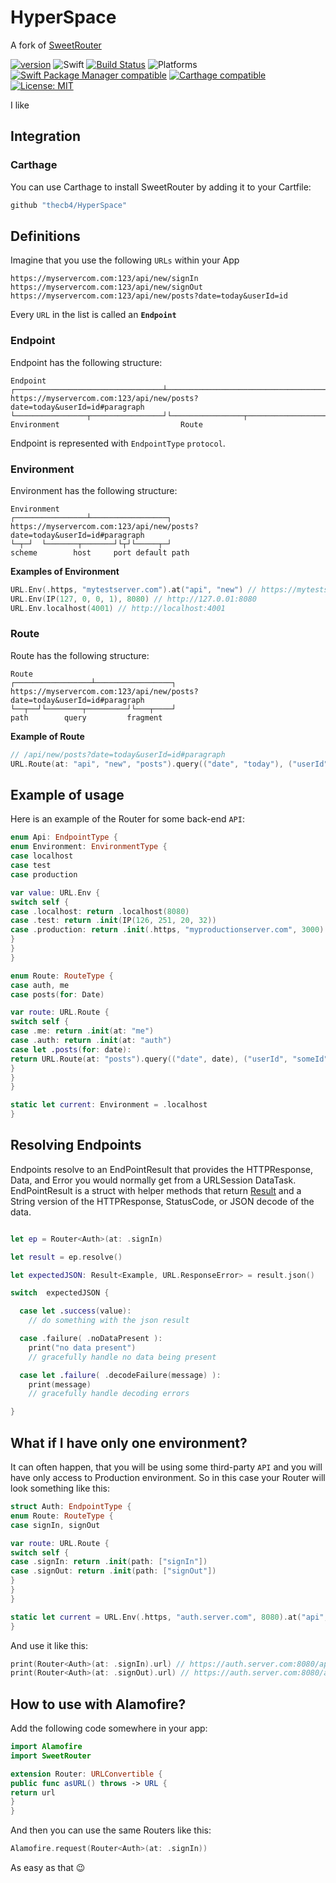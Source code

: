 # HyperSpace
A fork of [SweetRouter](https://github.com/alickbass/SweetRouter)

[![version](https://img.shields.io/badge/version-0.9.0-green.svg)](https://github.com/thecb4/HyperSpace/tree/0.9.0)
![Swift](https://img.shields.io/badge/Swift-4.0-orange.svg)
[![Build Status](https://travis-ci.org/thecb4/HyperSpace.svg?branch=master)](https://travis-ci.org/thecb4/HyperSpace)
![Platforms](https://img.shields.io/badge/platform-%20Linux%20|%20macOS%20|%20iOS%20|%20tvOS%20|%20watchOS%20-red.svg)
[![Swift Package Manager compatible](https://img.shields.io/badge/Swift%20Package%20Manager-compatible-brightgreen.svg)](https://github.com/apple/swift-package-manager)
[![Carthage compatible](https://img.shields.io/badge/Carthage-compatible-4BC51D.svg?style=flat)](https://github.com/Carthage/Carthage)
[![License: MIT](https://img.shields.io/badge/License-MIT-yellow.svg)](https://opensource.org/licenses/MIT)

I like

## Integration


### Carthage

You can use Carthage to install SweetRouter by adding it to your Cartfile:

```swift
github "thecb4/HyperSpace"
```

## Definitions

Imagine that you use the following `URLs` within your App

```
https://myservercom.com:123/api/new/signIn
https://myservercom.com:123/api/new/signOut
https://myservercom.com:123/api/new/posts?date=today&userId=id
```

Every `URL` in the list is called an **`Endpoint`**

### Endpoint

Endpoint has the following structure:

```
Endpoint
┌─────────────────────────────────┴────────────────────────────────────┐
https://myservercom.com:123/api/new/posts?date=today&userId=id#paragraph
└────────────────┬────────────────┘└────────────────┬──────────────────┘
Environment                           Route
```

Endpoint is represented with `EndpointType` `protocol`.

### Environment

Environment has the following structure:

```
Environment
┌────────────────┴─────────────────┐
https://myservercom.com:123/api/new/posts?date=today&userId=id#paragraph
└─┬─┘  └───────┬───────┘└┬┘└─────┬─┘
scheme        host     port default path
```

**Examples of Environment**

```swift
URL.Env(.https, "mytestserver.com").at("api", "new") // https://mytestserver.com/api/new/
URL.Env(IP(127, 0, 0, 1), 8080) // http://127.0.01:8080
URL.Env.localhost(4001) // http://localhost:4001
```

### Route
Route has the following structure:

```
Route
┌─────────────────┴─────────────────┐
https://myservercom.com:123/api/new/posts?date=today&userId=id#paragraph
└──┬──┘└────────┬─────────┘└───┬────┘
path        query         fragment
```

**Example of Route**

```swift
// /api/new/posts?date=today&userId=id#paragraph
URL.Route(at: "api", "new", "posts").query(("date", "today"), ("userId", "id")).fragment("paragraph")
```

## Example of usage

Here is an example of the Router for some back-end `API`:

```swift
enum Api: EndpointType {
enum Environment: EnvironmentType {
case localhost
case test
case production

var value: URL.Env {
switch self {
case .localhost: return .localhost(8080)
case .test: return .init(IP(126, 251, 20, 32))
case .production: return .init(.https, "myproductionserver.com", 3000)
}
}
}

enum Route: RouteType {
case auth, me
case posts(for: Date)

var route: URL.Route {
switch self {
case .me: return .init(at: "me")
case .auth: return .init(at: "auth")
case let .posts(for: date):
return URL.Route(at: "posts").query(("date", date), ("userId", "someId"))
}
}
}

static let current: Environment = .localhost
}
```

## Resolving Endpoints
Endpoints resolve to an EndPointResult that provides the HTTPResponse, Data, and Error you would normally get from a URLSession DataTask. EndPointResult is a struct with helper methods that return [Result](https://github.com/thecb4/Result) and a String version of the HTTPResponse, StatusCode, or JSON decode of the data.


```swift

let ep = Router<Auth>(at: .signIn)

let result = ep.resolve()

let expectedJSON: Result<Example, URL.ResponseError> = result.json()

switch  expectedJSON {

  case let .success(value):
    // do something with the json result

  case .failure( .noDataPresent ):
    print("no data present")
    // gracefully handle no data being present

  case let .failure( .decodeFailure(message) ):
    print(message)
    // gracefully handle decoding errors

}


```



## What if I have only one environment?

It can often happen, that you will be using some third-party `API` and you will have only access to Production environment. So in this case your Router will look something like this:

```swift
struct Auth: EndpointType {
enum Route: RouteType {
case signIn, signOut

var route: URL.Route {
switch self {
case .signIn: return .init(path: ["signIn"])
case .signOut: return .init(path: ["signOut"])
}
}
}

static let current = URL.Env(.https, "auth.server.com", 8080).at("api", "new")
}
```

And use it like this:

```swift
print(Router<Auth>(at: .signIn).url) // https://auth.server.com:8080/api/new/signIn
print(Router<Auth>(at: .signOut).url) // https://auth.server.com:8080/api/new/signOut
```

## How to use with Alamofire?

Add the following code somewhere in your app:

```swift
import Alamofire
import SweetRouter

extension Router: URLConvertible {
public func asURL() throws -> URL {
return url
}
}
```

And then you can use the same Routers like this:

```swift
Alamofire.request(Router<Auth>(at: .signIn))
```

As easy as that 😉
